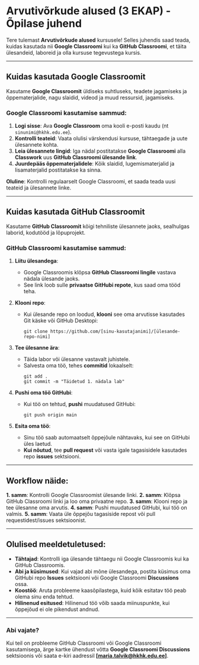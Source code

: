 
# Arvutivõrkude alused (3 EKAP) - Õpilase juhend

Tere tulemast **Arvutivõrkude alused** kursusele! Selles juhendis saad teada, kuidas kasutada nii **Google Classroomi** kui ka **GitHub Classroomi**, et täita ülesandeid, laboreid ja olla kursuse tegevustega kursis.

---

## Kuidas kasutada Google Classroomit

Kasutame **Google Classroomit** üldiseks suhtluseks, teadete jagamiseks ja õppematerjalide, nagu slaidid, videod ja muud ressursid, jagamiseks.

### Google Classroomi kasutamise sammud:
1. **Logi sisse**: Ava **Google Classroom** oma kooli e-posti kaudu (nt `sinunimi@hkhk.edu.ee`).
2. **Kontrolli teateid**: Vaata olulisi värskendusi kursuse, tähtaegade ja uute ülesannete kohta.
3. **Leia ülesannete lingid**: Iga nädal postitatakse **Google Classroomi** alla **Classwork** uus **GitHub Classroomi ülesande link**.
4. **Juurdepääs õppematerjalidele**: Kõik slaidid, lugemismaterjalid ja lisamaterjalid postitatakse ka sinna.

**Oluline**: Kontrolli regulaarselt Google Classroomi, et saada teada uusi teateid ja ülesannete linke.

---

## Kuidas kasutada GitHub Classroomit

Kasutame **GitHub Classroomit** kõigi tehniliste ülesannete jaoks, sealhulgas laborid, kodutööd ja lõpuprojekt.

### GitHub Classroomi kasutamise sammud:
1. **Liitu ülesandega**:
   - Google Classroomis klõpsa **GitHub Classroomi lingile** vastava nädala ülesande jaoks.
   - See link loob sulle **privaatse GitHubi repote**, kus saad oma tööd teha.

2. **Klooni repo**:
   - Kui ülesande repo on loodud, **klooni** see oma arvutisse kasutades Git käske või GitHub Desktopi:
     ```
     git clone https://github.com/[sinu-kasutajanimi]/[ülesande-repo-nimi]
     ```

3. **Tee ülesanne ära**:
   - Täida labor või ülesanne vastavalt juhistele.
   - Salvesta oma töö, tehes **commitid** lokaalselt:
     ```
     git add .
     git commit -m "Täidetud 1. nädala lab"
     ```

4. **Pushi oma töö GitHubi**:
   - Kui töö on tehtud, **pushi** muudatused GitHubi:
     ```
     git push origin main
     ```

5. **Esita oma töö**:
   - Sinu töö saab automaatselt õppejõule nähtavaks, kui see on GitHubi üles laetud.
   - **Kui nõutud**, tee **pull request** või vasta igale tagasisidele kasutades repo **issues** sektsiooni.

---

## Workflow näide:

**1. samm**: Kontrolli Google Classroomist ülesande linki.
**2. samm**: Klõpsa GitHub Classroomi linki ja loo oma privaatne repo.
**3. samm**: Klooni repo ja tee ülesanne oma arvutis.
**4. samm**: Pushi muudatused GitHubi, kui töö on valmis.
**5. samm**: Vaata üle õppejõu tagasiside repost või pull requestidest/issues sektsioonist.

---

## Olulised meeldetuletused:

- **Tähtajad**: Kontrolli iga ülesande tähtaegu nii Google Classroomis kui ka GitHub Classroomis.
- **Abi ja küsimused**: Kui vajad abi mõne ülesandega, postita küsimus oma GitHubi repo **Issues** sektsiooni või Google Classroomi **Discussions** ossa.
- **Koostöö**: Aruta probleeme kaasõpilastega, kuid kõik esitatav töö peab olema sinu enda tehtud.
- **Hilinenud esitused**: Hilinenud töö võib saada miinuspunkte, kui õppejõud ei ole pikendust andnud.

---

### Abi vajate?

Kui teil on probleeme GitHub Classroomi või Google Classroomi kasutamisega, ärge kartke ühendust võtta **Google Classroomi Discussions** sektsioonis või saata e-kiri aadressil **[maria.talvik@hkhk.edu.ee]**.
